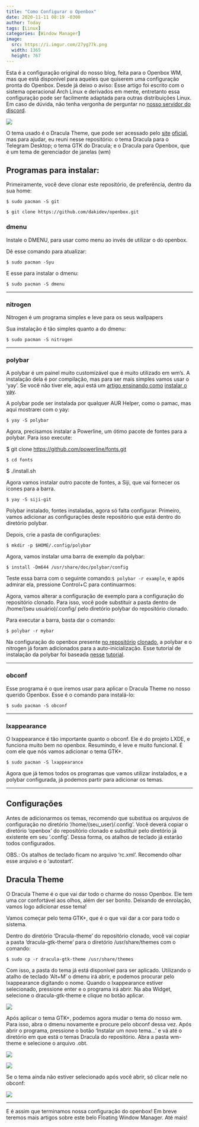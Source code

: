 ```yaml
---
title: "Como Configurar o Openbox"
date: 2020-11-11 08:19 -0300
author: Today
tags: [Linux]
categories: [Window Manager]
image:
  src: https://i.imgur.com/27yg77k.png
  width: 1365
  height: 767
---
```

Esta é a configuração original do nosso blog, feita para o Openbox WM, mas que está disponível para aqueles que quiserem uma configuração pronta do Openbox. Desde já deixo o aviso: Esse artigo foi escrito com o sistema operacional Arch Linux e derivados em mente, entretanto essa configuração pode ser facilmente adaptada para outras distribuições Linux. Em caso de dúvida, não tenha vergonha de perguntar no [nosso servidor do discord](https://discord.gg/rYzquvV).

[![](https://lh3.googleusercontent.com/-ESggbtHUYLo/X6xYPv0hu1I/AAAAAAAAAPI/TayfxC7FWRQAsXRnIQVyx-GfYGghol1XwCNcBGAsYHQ/w543-h318/image.png)](https://www.blogger.com/blog/post/edit/3392280393749306382/8512711094296269356#)

O tema usado é o Dracula Theme, que pode ser acessado pelo  [site](https://www.blogger.com/blog/post/edit/3392280393749306382/8512711094296269356#) [oficial](https://www.blogger.com/blog/post/edit/3392280393749306382/8512711094296269356#), mas para ajudar, eu reuni nesse repositório: o tema Dracula para o Telegram Desktop; o tema GTK do Dracula; e o Dracula para Openbox, que é um tema de gerenciador de janelas (wm)

## Programas para instalar:

Primeiramente, você deve clonar este repositório, de preferência, dentro da sua home:

`$ sudo pacman -S git`

`$ git clone https://github.com/dakidev/openbox.git`

### dmenu

Instale o DMENU, para usar como menu ao invés de utilizar o do openbox.

Dê esse comando para atualizar:

```
$ sudo pacman -Syu
```

E esse para instalar o dmenu:

```
$ sudo pacman -S dmenu
```

----------

### nitrogen

Nitrogen é um programa simples e leve para os seus wallpapers

Sua instalação é tão simples quanto a do dmenu:

```
$ sudo pacman -S nitrogen
```

----------

### polybar

A polybar é um painel muito customizável que é muito utilizado em wm’s. A instalação dela é por compilação, mas para ser mais simples vamos usar o ‘yay’. Se você não tiver ele, aqui está um  [artigo ensinando como](https://www.blogger.com/blog/post/edit/3392280393749306382/8512711094296269356#) [instalar o](https://www.blogger.com/blog/post/edit/3392280393749306382/8512711094296269356#) [yay](https://www.blogger.com/blog/post/edit/3392280393749306382/8512711094296269356#).

A polybar pode ser instalada por qualquer AUR Helper, como o pamac, mas aqui mostrarei com o yay:

```
$ yay -S polybar
```

Agora, precisamos instalar a Powerline, um ótimo pacote de fontes para a polybar. Para isso execute:

$ git clone https://github.com/powerline/fonts.git

 `$ cd fonts` 

$ ./install.sh

Agora vamos instalar outro pacote de fontes, a Siji, que vai fornecer os ícones para a barra.

```
$ yay -S siji-git

```

Polybar instalado, fontes instaladas, agora só falta configurar. Primeiro, vamos adicionar as configurações deste repositório que está dentro do diretório polybar.

Depois, crie a pasta de configurações:

```
$ mkdir -p $HOME/.config/polybar
```

Agora, vamos instalar uma barra de exemplo da polybar:

`$ install -Dm644 /usr/share/doc/polybar/config`

Teste essa barra com o seguinte comando:`$ polybar -r example`, e após admirar ela, pressione Control+C para continuarmos:


Agora, vamos alterar a configuração de exemplo para a configuração do repositório clonado. Para isso, você pode substituir a pasta dentro de /home/(seu usuário)/.config/ pelo diretório polybar do repositório clonado.

Para executar a barra, basta dar o comando:

```
$ polybar -r mybar
```

Na configuração do openbox presente  [no repositório](https://www.blogger.com/blog/post/edit/3392280393749306382/8512711094296269356#) [clonado](https://www.blogger.com/blog/post/edit/3392280393749306382/8512711094296269356#), a polybar e o nitrogen já foram adicionados para a auto-inicialização. Esse tutorial de instalação da polybar foi baseada  [nesse](https://www.blogger.com/blog/post/edit/3392280393749306382/8512711094296269356#) [tutorial](https://www.blogger.com/blog/post/edit/3392280393749306382/8512711094296269356#).

----------

### obconf

Esse programa é o que iremos usar para aplicar o Dracula Theme no nosso querido Openbox. Esse é o comando para instalá-lo:

```
$ sudo pacman -S obconf
```

----------

### lxappearance

O lxappearance é tão importante quanto o obconf. Ele é do projeto LXDE, e funciona muito bem no openbox. Resumindo, é leve e muito funcional. É com ele que nós vamos adicionar o tema GTK+.

```
$ sudo pacman -S lxappearance
```

Agora que já temos todos os programas que vamos utilizar instalados, e a polybar configurada, já podemos partir para adicionar os temas.

----------

## Configurações

Antes de adicionarmos os temas, recomendo que substitua os arquivos de configuração no diretório ‘/home/(seu_user)/.config’. Você deverá copiar o diretório ‘openbox’ do repositório clonado e substituir pelo diretório já existente em seu ‘.config’. Dessa forma, os atalhos de teclado já estarão todos configurados.

OBS.: Os atalhos de teclado ficam no arquivo ‘rc.xml’. Recomendo olhar esse arquivo e o ‘autostart’.

## Dracula Theme

O Dracula Theme é o que vai dar todo o charme do nosso Openbox. Ele tem uma cor confortável aos olhos, além der ser bonito. Deixando de enrolação, vamos logo adicionar esse tema!

Vamos começar pelo tema GTK+, que é o que vai dar a cor para todo o sistema.

Dentro do diretório ‘Dracula-theme’ do repositório clonado, você vai copiar a pasta ‘dracula-gtk-theme’ para o diretório /usr/share/themes com o comando:

```
$ sudo cp -r dracula-gtk-theme /usr/share/themes
```

Com isso, a pasta do tema já está disponível para ser aplicado. Utilizando o atalho de teclado ‘Alt+M’ o dmenu irá abrir, e podemos procurar pelo lxappearance digitando o nome. Quando o lxappearance estiver selecionado, pressione enter e o programa irá abrir. Na aba Widget, selecione o dracula-gtk-theme e clique no botão aplicar.

[![](https://lh3.googleusercontent.com/-eb6_dc3vqA0/X6xYb4s_nwI/AAAAAAAAAPM/6V4425RIJe8ilAQbmAS7J1q5g6Lbpi20QCNcBGAsYHQ/image.png)](https://www.blogger.com/blog/post/edit/3392280393749306382/8512711094296269356#)

Após aplicar o tema GTK+, podemos agora mudar o tema do nosso wm. Para isso, abra o dmenu novamente e procure pelo obconf dessa vez. Após abrir o programa, pressione o botão ‘Instalar um novo tema…’ e vá até o diretório em que está o temas Dracula do repositório. Abra a pasta wm-theme e selecione o arquivo .obt.

![](https://lh3.googleusercontent.com/-uhkLh0GSEks/X6xYnLQEy-I/AAAAAAAAAPU/B_YT-p_SZ-4FPYE8WCxsSN7R3W7k6uomwCNcBGAsYHQ/w589-h231/image.png)

![](https://lh3.googleusercontent.com/-XxL0IzLDz-s/X6xY7hFSPRI/AAAAAAAAAPk/cLXmvBb0Ue89AcnziOzNBoPZWNpVvmFpQCNcBGAsYHQ/w584-h344/image.png)

Se o tema ainda não estiver selecionado após você abrir, só clicar nele no obconf:

![](https://lh3.googleusercontent.com/-9lex4PXDRbQ/X6xZA4eHHYI/AAAAAAAAAPs/4-S391N38zM0cwwkJa5T9b5pY77CyUasQCNcBGAsYHQ/w585-h326/image.png)

----------

E é assim que terminamos nossa configuração do openbox! Em breve teremos mais artigos sobre este belo Floating Window Manager. Até mais!
